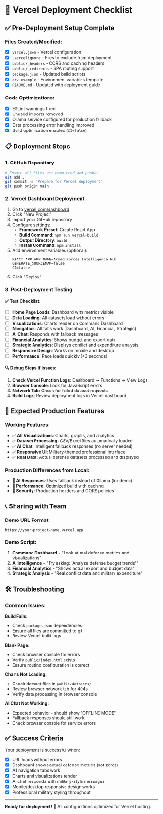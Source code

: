 # 🚀 Vercel Deployment Checklist

## ✅ Pre-Deployment Setup Complete

### Files Created/Modified:
- [x] `vercel.json` - Vercel configuration
- [x] `.vercelignore` - Files to exclude from deployment  
- [x] `public/_headers` - CORS and caching headers
- [x] `public/_redirects` - SPA routing support
- [x] `package.json` - Updated build scripts
- [x] `env.example` - Environment variables template
- [x] `README.md` - Updated with deployment guide

### Code Optimizations:
- [x] ESLint warnings fixed
- [x] Unused imports removed
- [x] Ollama service configured for production fallback
- [x] Data processing error handling improved
- [x] Build optimization enabled (`CI=false`)

## 📋 Deployment Steps

### 1. GitHub Repository
```bash
# Ensure all files are committed and pushed
git add .
git commit -m "Prepare for Vercel deployment"
git push origin main
```

### 2. Vercel Dashboard Deployment
1. Go to [vercel.com/dashboard](https://vercel.com/dashboard)
2. Click "New Project"
3. Import your GitHub repository
4. Configure settings:
   - **Framework Preset**: Create React App
   - **Build Command**: `npm run vercel-build`
   - **Output Directory**: `build`
   - **Install Command**: `npm install`
5. Add environment variables (optional):
   ```
   REACT_APP_APP_NAME=Armed Forces Intelligence Hub
   GENERATE_SOURCEMAP=false
   CI=false
   ```
6. Click "Deploy"

### 3. Post-Deployment Testing

#### ✅ Test Checklist:
- [ ] **Home Page Loads**: Dashboard with metrics visible
- [ ] **Data Loading**: All datasets load without errors
- [ ] **Visualizations**: Charts render on Command Dashboard
- [ ] **Navigation**: All tabs work (Dashboard, AI, Financial, Strategic)
- [ ] **AI Chat**: Responds with fallback messages
- [ ] **Financial Analytics**: Shows budget and export data
- [ ] **Strategic Analytics**: Displays conflict and expenditure analysis
- [ ] **Responsive Design**: Works on mobile and desktop
- [ ] **Performance**: Page loads quickly (<3 seconds)

#### 🔍 Debug Steps if Issues:
1. **Check Vercel Function Logs**: Dashboard → Functions → View Logs
2. **Browser Console**: Look for JavaScript errors
3. **Network Tab**: Check for failed dataset requests
4. **Build Logs**: Review deployment logs in Vercel dashboard

## 🎯 Expected Production Features

### Working Features:
- ✅ **All Visualizations**: Charts, graphs, and analytics
- ✅ **Dataset Processing**: CSV/Excel files automatically loaded
- ✅ **AI Chat**: Intelligent fallback responses (no server needed)
- ✅ **Responsive UI**: Military-themed professional interface
- ✅ **Real Data**: Actual defense datasets processed and displayed

### Production Differences from Local:
- 🔄 **AI Responses**: Uses fallback instead of Ollama (for demo)
- 🔄 **Performance**: Optimized build with caching
- 🔄 **Security**: Production headers and CORS policies

## 📞 Sharing with Team

### Demo URL Format:
`https://your-project-name.vercel.app`

### Demo Script:
1. **Command Dashboard** - "Look at real defense metrics and visualizations"
2. **AI Intelligence** - "Try asking: 'Analyze defense budget trends'"
3. **Financial Analytics** - "Shows actual export and budget data"
4. **Strategic Analysis** - "Real conflict data and military expenditure"

## 🛠️ Troubleshooting

### Common Issues:

**Build Fails:**
- Check `package.json` dependencies
- Ensure all files are committed to git
- Review Vercel build logs

**Blank Page:**
- Check browser console for errors
- Verify `public/index.html` exists
- Ensure routing configuration is correct

**Charts Not Loading:**
- Check dataset files in `public/datasets/`
- Review browser network tab for 404s
- Verify data processing in browser console

**AI Chat Not Working:**
- Expected behavior - should show "OFFLINE MODE"
- Fallback responses should still work
- Check browser console for service errors

## ✅ Success Criteria

Your deployment is successful when:
- [x] URL loads without errors
- [x] Dashboard shows actual defense metrics (not zeros)
- [x] All navigation tabs work
- [x] Charts and visualizations render
- [x] AI chat responds with military-style messages
- [x] Mobile/desktop responsive design works
- [x] Professional military styling throughout

---

**Ready for deployment!** 🎉 All configurations optimized for Vercel hosting.
